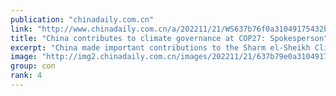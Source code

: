 ```yaml
---
publication: "chinadaily.com.cn"
link: "http://www.chinadaily.com.cn/a/202211/21/WS637b76f0a31049175432b080.html"
title: "China contributes to climate governance at COP27: Spokesperson"
excerpt: "China made important contributions to the Sharm el-Sheikh Climate Change Conference and will continue to promote a fair and reasonable global climate governing system that features win-win cooperation"
image: "http://img2.chinadaily.com.cn/images/202211/21/637b79e0a31049178c92340a.jpeg"
group: con
rank: 4
---
```

